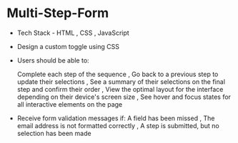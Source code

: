 # Multi-Step-Form

- Tech Stack - HTML , CSS , JavaScript

- Design a custom toggle using CSS

- Users should be able to:

  Complete each step of the sequence ,
  Go back to a previous step to update their selections ,
  See a summary of their selections on the final step and confirm their order ,
  View the optimal layout for the interface depending on their device's screen size ,
  See hover and focus states for all interactive elements on the page

- Receive form validation messages if:
  A field has been missed ,
  The email address is not formatted correctly ,
  A step is submitted, but no selection has been made
